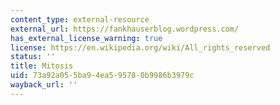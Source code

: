 ```yaml
---
content_type: external-resource
external_url: https://fankhauserblog.wordpress.com/
has_external_license_warning: true
license: https://en.wikipedia.org/wiki/All_rights_reserved
status: ''
title: Mitosis
uid: 73a92a05-5ba9-4ea5-9578-0b9986b3979c
wayback_url: ''
---
```

